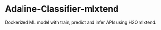# Adaline-Classifier-mlxtend
Dockerized ML model with train, predict and infer APIs using H2O mlxtend.
